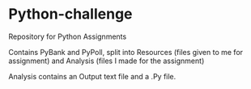 # Python-challenge
 Repository for Python Assignments

 Contains PyBank and PyPoll, split into Resources (files given to me for assignment) and Analysis (files I made for the assignment)

 Analysis contains an Output text file and a .Py file.